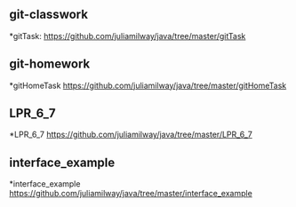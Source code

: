 ## git-classwork
*gitTask:
https://github.com/juliamilway/java/tree/master/gitTask

## git-homework
*gitHomeTask
https://github.com/juliamilway/java/tree/master/gitHomeTask

## LPR_6_7
*LPR_6_7
https://github.com/juliamilway/java/tree/master/LPR_6_7

## interface_example
*interface_example
https://github.com/juliamilway/java/tree/master/interface_example